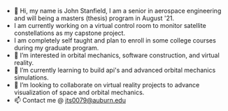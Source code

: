 - 👋 Hi, my name is John Stanfield, I am a senior in aerospace engineering and will being a masters (thesis) program in August '21.
- I am currently working on a virtual control room to monitor satellite constellations as my capstone project.
- I am completely self taught and plan to enroll in some college courses during my graduate program. 
- 👀 I’m interested in orbital mechanics, software construction, and virtual reality. 
- 🌱 I’m currently learning to build api's and advanced orbital mechanics simulations.
- 💞️ I’m looking to collaborate on virtual reality projects to advance visualization of space and orbital mechanics.
- 📫 Contact me @ jts0079@auburn.edu

<!---
Stannyboi/Stannyboi is a ✨ special ✨ repository because its `README.md` (this file) appears on your GitHub profile.
You can click the Preview link to take a look at your changes.
--->
